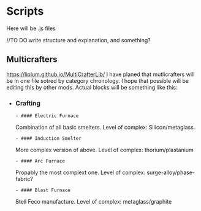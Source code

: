 # Scripts

Here will be .js files

//TO DO write structure and explanation, and something?

## Multicrafters

<https://liplum.github.io/MultiCrafterLib/>
I have planed that mutlicrafters will be in one file sotred by category chronology.
I hope that possible will be editing this by other mods.
Actual blocks will be something like this:

- ### Crafting

      - #### Electric Furnace

    Combination of all basic smelters.
    Level of complex: Silicon/metaglass.

      - #### Induction Smelter

    More complex version of above.
    Level of complex: thorium/plastanium

      - #### Arc Furnace

    Propably the most complext one.
    Level of complex: surge-alloy/phase-fabric?

      - #### Blast Furnace

    ~~Stell~~ Feco manufacture.
    Level of complex: metaglass/graphite
